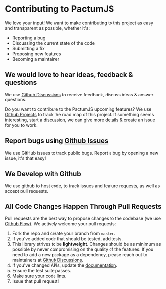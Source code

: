 # Contributing to PactumJS

We love your input! We want to make contributing to this project as easy and transparent as possible, whether it's:

- Reporting a bug
- Discussing the current state of the code
- Submitting a fix
- Proposing new features
- Becoming a maintainer

## We would love to hear ideas, feedback & questions

We use [Github Discussions](https://github.com/pactumjs/pactum/discussions) to receive feedback, discuss ideas & answer questions.

Do you want to contribute to the PactumJS upcoming features? We use [Github Projects](https://github.com/orgs/pactumjs/projects/1) to track the road map of this project. If something seems interesting, start a [discussion](https://github.com/pactumjs/pactum/discussions), we can give more details & create an issue for you to work. 


## Report bugs using [Github Issues](https://github.com/pactumjs/pactum/issues)

We use GitHub issues to track public bugs. Report a bug by opening a new issue, it's that easy!


## We Develop with Github

We use github to host code, to track issues and feature requests, as well as accept pull requests.


## All Code Changes Happen Through Pull Requests

Pull requests are the best way to propose changes to the codebase (we use [Github Flow](https://guides.github.com/introduction/flow/index.html)). We actively welcome your pull requests:

1. Fork the repo and create your branch from `master`.
2. If you've added code that should be tested, add tests.
3. This library strives to be **lightweight**. Changes should be as minimum as possible by never compromising on the quality of the features. If you need to add a new package as a dependency, please reach out to maintainers at [Github Discussions](https://github.com/pactumjs/pactum/discussions). 
4. If you've changed APIs, update the [documentation](https://github.com/pactumjs/pactumjs.github.io).
5. Ensure the test suite passes.
6. Make sure your code lints.
7. Issue that pull request!